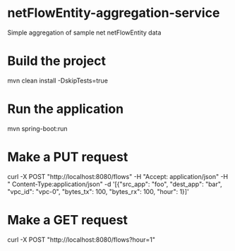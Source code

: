 # netFlowEntity-aggregation-service

Simple aggregation of sample net netFlowEntity data

# Build the project

mvn clean install -DskipTests=true

# Run the application

mvn spring-boot:run

# Make a PUT request

curl -X POST "http://localhost:8080/flows" -H "Accept: application/json" -H "
Content-Type:application/json"
-d '[{"src_app": "foo", "dest_app": "bar", "vpc_id": "vpc-0", "bytes_tx": 100, "bytes_rx": 100, "hour": 1}]'

# Make a GET request

curl -X POST "http://localhost:8080/flows?hour=1"


